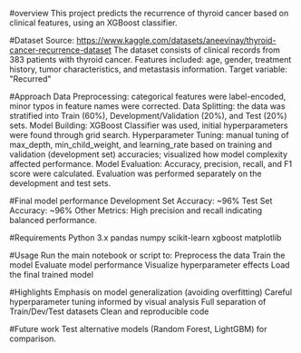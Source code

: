 #overview
This project predicts the recurrence of thyroid cancer based on clinical features, using an XGBoost classifier.

#Dataset
Source: https://www.kaggle.com/datasets/aneevinay/thyroid-cancer-recurrence-dataset
The dataset consists of clinical records from 383 patients with thyroid cancer.
Features included: age, gender, treatment history, tumor characteristics, and metastasis information.
Target variable: "Recurred"

#Approach
Data Preprocessing: categorical features were label-encoded, minor typos in feature names were corrected.
Data Splitting: the data was stratified into Train (60%), Development/Validation (20%), and Test (20%) sets.
Model Building: XGBoost Classifier was used, initial hyperparameters were found through grid search.
Hyperparameter Tuning: manual tuning of max_depth, min_child_weight, and learning_rate based on
training and validation (development set) accuracies; visualized how model complexity affected performance.
Model Evaluation: Accuracy, precision, recall, and F1 score were calculated. Evaluation was performed separately on the development and test sets.

#Final model performance
Development Set Accuracy: ~96%
Test Set Accuracy: ~96%
Other Metrics: High precision and recall indicating balanced performance.

#Requirements
Python 3.x
pandas
numpy
scikit-learn
xgboost
matplotlib

#Usage
Run the main notebook or script to:
Preprocess the data
Train the model
Evaluate model performance
Visualize hyperparameter effects
Load the final trained model

#Highlights
Emphasis on model generalization (avoiding overfitting)
Careful hyperparameter tuning informed by visual analysis
Full separation of Train/Dev/Test datasets
Clean and reproducible code

#Future work
Test alternative models (Random Forest, LightGBM) for comparison.



